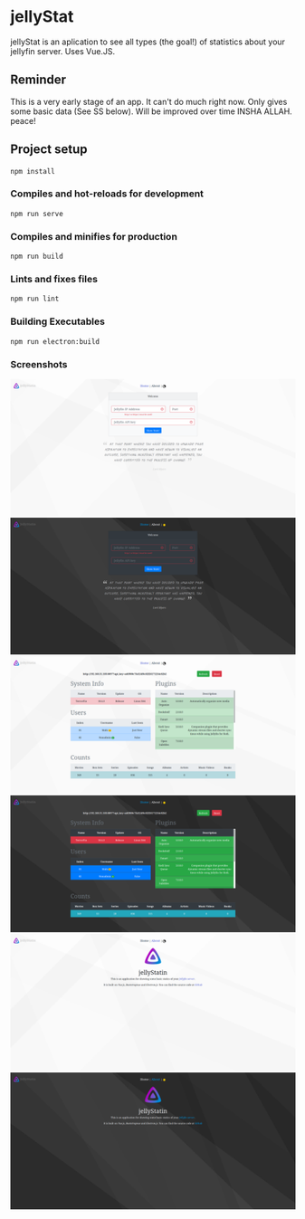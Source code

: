 # jellyStat
jellyStat is an aplication to see all types (the goal!) of statistics about your jellyfin server. Uses Vue.JS.

## Reminder
This is a very early stage of an app. It can't do much right now. Only gives some basic data (See SS below). Will be improved over time INSHA ALLAH. peace!

## Project setup
```
npm install
```

### Compiles and hot-reloads for development
```
npm run serve
```

### Compiles and minifies for production
```
npm run build
```

### Lints and fixes files
```
npm run lint
```
### Building Executables
```
npm run electron:build
```
### Screenshots 
![Home Page light Mode](./src/assets/screenshots/home_light.png?raw=true "Home Page light Mode")
![Home Page Dark Mode](./src/assets/screenshots/home_dark.png?raw=true "Home Page Dark Mode")
![main Page light Mode](./src/assets/screenshots/main_light.png?raw=true "Main Page light Mode")
![main Page Dark Mode](./src/assets/screenshots/main_dark.png?raw=true "Main Page Dark Mode")
![about Page light Mode](./src/assets/screenshots/about_light.png?raw=true "About Page light Mode")
![about Page Dark Mode](./src/assets/screenshots/about_dark.png?raw=true "About Page Dark Mode")